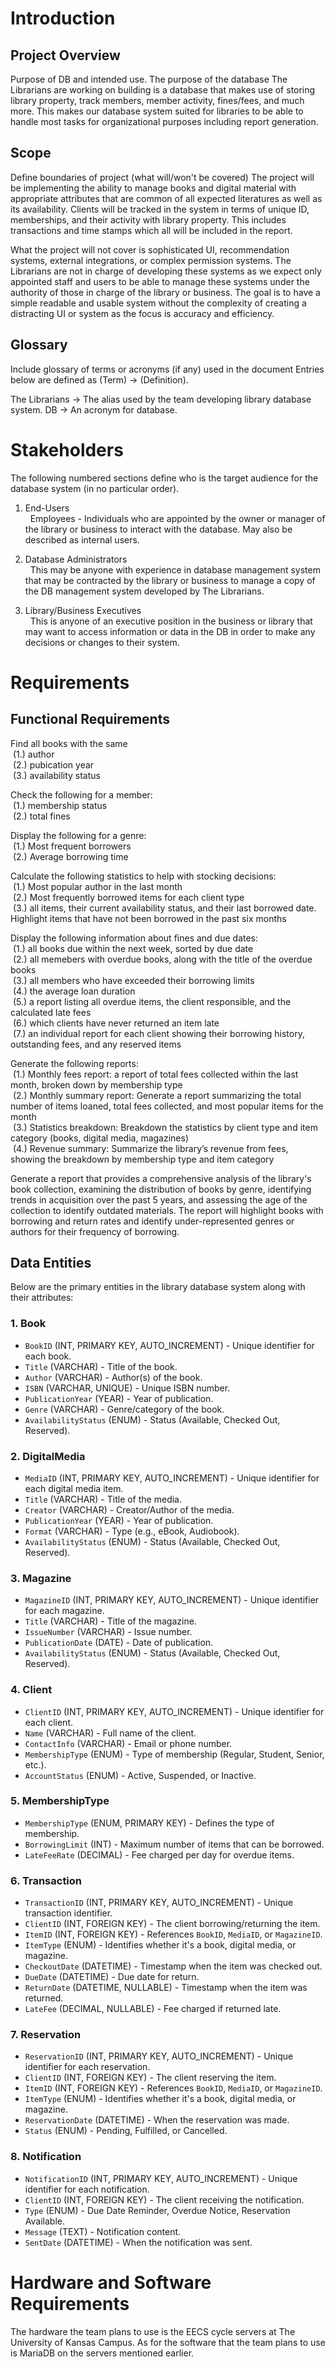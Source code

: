# Introduction

## Project Overview
Purpose of DB and intended use. 
The purpose of the database The Librarians are working on building is a database that makes use of storing library property, track members, member activity, fines/fees, and much more. This makes our database system suited for libraries to be able to handle most tasks for organizational purposes including report generation. 


## Scope
Define boundaries of project (what will/won't be covered)
The project will be implementing the ability to manage books and digital material with appropriate attributes that are common of all expected literatures as well as its availability. Clients will be tracked in the system in terms of unique ID, memberships, and their activity with library property. This includes transactions and time stamps which all will be included in the report. 

What the project will not cover is sophisticated UI, recommendation systems, external integrations, or complex permission systems. The Librarians are not in charge of developing these systems as we expect only appointed staff and users to be able to manage these systems under the authority of those in charge of the library or business. The goal is to have a simple readable and usable system without the complexity of creating a distracting UI or system as the focus is accuracy and efficiency.

## Glossary
Include glossary of terms or acronyms (if any) used in the document
Entries below are defined as (Term) -> (Definition).

The Librarians  ->  The alias used by the team developing library database system.
DB              ->  An acronym for database. 

# Stakeholders  
The following numbered sections define who is the target audience for the database system (in no particular order).

1. End-Users  
  &nbsp; Employees - Individuals who are appointed by the owner or manager of the library or business to interact with the database. May also be described as internal users. 

2. Database Administrators  
 &nbsp; This may be anyone with experience in database management system that may be contracted by the library or business to manage a copy of the DB management system developed by The Librarians.

3. Library/Business Executives   
  &nbsp; This is anyone of an executive position in the business or library that may want to access information or data in the DB in order to make any decisions or changes to their system.

# Requirements

## Functional Requirements 

Find all books with the same  
  &nbsp;(1.) author  
  &nbsp;(2.) pubication year  
  &nbsp;(3.) availability status  

Check the following for a member:  
  &nbsp;(1.) membership status  
  &nbsp;(2.) total fines  

Display the following for a genre:  
  &nbsp;(1.) Most frequent borrowers  
  &nbsp;(2.) Average borrowing time  
  
Calculate the following statistics to help with stocking decisions:  
  &nbsp;(1.) Most popular author in the last month  
  &nbsp;(2.) Most frequently borrowed items for each client type  
  &nbsp;(3.) all items, their current availability status, and their last borrowed date. Highlight items that have not been borrowed in the past six months  

Display the following information about fines and due dates:  
  &nbsp;(1.) all books due within the next week, sorted by due date  
  &nbsp;(2.) all memebers with overdue books, along with the title of the overdue books  
  &nbsp;(3.) all members who have exceeded their borrowing limits  
  &nbsp;(4.) the average loan duration  
  &nbsp;(5.) a report listing all overdue items, the client responsible, and the calculated late fees  
  &nbsp;(6.) which clients have never returned an item late  
  &nbsp;(7.) an individual report for each client showing their borrowing history, outstanding fees, and any reserved items  

Generate the following reports:  
  &nbsp;(1.) Monthly fees report: a report of total fees collected within the last month, broken down by membership type  
  &nbsp;(2.) Monthly summary report: Generate a report summarizing the total number of items loaned, total fees collected, and most popular items for the month  
  &nbsp;(3.) Statistics breakdown: Breakdown the statistics by client type and item category (books, digital media, magazines)  
  &nbsp;(4.) Revenue summary: Summarize the library’s revenue from fees, showing the breakdown by membership type and item category  

Generate a report that provides a comprehensive analysis of the library's book collection, examining the distribution of books by genre, identifying trends in acquisition over the past 5 years, and assessing the age of the collection to identify outdated materials. The report will highlight books with borrowing and return rates and identify under-represented genres or authors for their frequency of borrowing.

## Data Entities

Below are the primary entities in the library database system along with their attributes:

### 1. **Book**
   - `BookID` (INT, PRIMARY KEY, AUTO_INCREMENT) - Unique identifier for each book.
   - `Title` (VARCHAR) - Title of the book.
   - `Author` (VARCHAR) - Author(s) of the book.
   - `ISBN` (VARCHAR, UNIQUE) - Unique ISBN number.
   - `PublicationYear` (YEAR) - Year of publication.
   - `Genre` (VARCHAR) - Genre/category of the book.
   - `AvailabilityStatus` (ENUM) - Status (Available, Checked Out, Reserved).

### 2. **DigitalMedia**
   - `MediaID` (INT, PRIMARY KEY, AUTO_INCREMENT) - Unique identifier for each digital media item.
   - `Title` (VARCHAR) - Title of the media.
   - `Creator` (VARCHAR) - Creator/Author of the media.
   - `PublicationYear` (YEAR) - Year of publication.
   - `Format` (VARCHAR) - Type (e.g., eBook, Audiobook).
   - `AvailabilityStatus` (ENUM) - Status (Available, Checked Out, Reserved).

### 3. **Magazine**
   - `MagazineID` (INT, PRIMARY KEY, AUTO_INCREMENT) - Unique identifier for each magazine.
   - `Title` (VARCHAR) - Title of the magazine.
   - `IssueNumber` (VARCHAR) - Issue number.
   - `PublicationDate` (DATE) - Date of publication.
   - `AvailabilityStatus` (ENUM) - Status (Available, Checked Out, Reserved).

### 4. **Client**
   - `ClientID` (INT, PRIMARY KEY, AUTO_INCREMENT) - Unique identifier for each client.
   - `Name` (VARCHAR) - Full name of the client.
   - `ContactInfo` (VARCHAR) - Email or phone number.
   - `MembershipType` (ENUM) - Type of membership (Regular, Student, Senior, etc.).
   - `AccountStatus` (ENUM) - Active, Suspended, or Inactive.

### 5. **MembershipType**
   - `MembershipType` (ENUM, PRIMARY KEY) - Defines the type of membership.
   - `BorrowingLimit` (INT) - Maximum number of items that can be borrowed.
   - `LateFeeRate` (DECIMAL) - Fee charged per day for overdue items.

### 6. **Transaction**
   - `TransactionID` (INT, PRIMARY KEY, AUTO_INCREMENT) - Unique transaction identifier.
   - `ClientID` (INT, FOREIGN KEY) - The client borrowing/returning the item.
   - `ItemID` (INT, FOREIGN KEY) - References `BookID`, `MediaID`, or `MagazineID`.
   - `ItemType` (ENUM) - Identifies whether it's a book, digital media, or magazine.
   - `CheckoutDate` (DATETIME) - Timestamp when the item was checked out.
   - `DueDate` (DATETIME) - Due date for return.
   - `ReturnDate` (DATETIME, NULLABLE) - Timestamp when the item was returned.
   - `LateFee` (DECIMAL, NULLABLE) - Fee charged if returned late.

### 7. **Reservation**
   - `ReservationID` (INT, PRIMARY KEY, AUTO_INCREMENT) - Unique identifier for each reservation.
   - `ClientID` (INT, FOREIGN KEY) - The client reserving the item.
   - `ItemID` (INT, FOREIGN KEY) - References `BookID`, `MediaID`, or `MagazineID`.
   - `ItemType` (ENUM) - Identifies whether it's a book, digital media, or magazine.
   - `ReservationDate` (DATETIME) - When the reservation was made.
   - `Status` (ENUM) - Pending, Fulfilled, or Cancelled.

### 8. **Notification**
   - `NotificationID` (INT, PRIMARY KEY, AUTO_INCREMENT) - Unique identifier for each notification.
   - `ClientID` (INT, FOREIGN KEY) - The client receiving the notification.
   - `Type` (ENUM) - Due Date Reminder, Overdue Notice, Reservation Available.
   - `Message` (TEXT) - Notification content.
   - `SentDate` (DATETIME) - When the notification was sent.


# Hardware and Software Requirements 
The hardware the team plans to use is the EECS cycle servers at The University of Kansas Campus. As for the software that the team plans to use is MariaDB on the servers mentioned earlier. 




